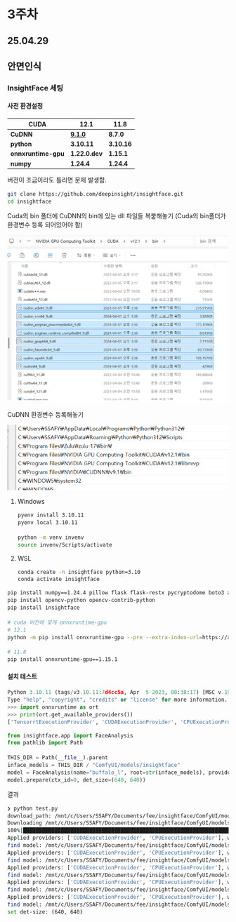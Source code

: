 # 3주차

## 25.04.29



## 안면인식

### InsightFace 세팅

#### 사전 환경설정

| CUDA                | 12.1                                                         | 11.8        |
| ------------------- | ------------------------------------------------------------ | ----------- |
| **CuDNN**           | [**9.1.0**](https://developer.download.nvidia.com/compute/cudnn/9.1.0/local_installers/cudnn_9.1.0_windows.exe) | **8.7.0**   |
| **python**          | **3.10.11**                                                  | **3.10.16** |
| **onnxruntime-gpu** | **1.22.0.dev**                                               | **1.15.1**  |
| **numpy**           | **1.24.4**                                                   | **1.24.4**  |

버전이 조금이라도 틀리면 문제 발생함.

```bash
git clone https://github.com/deepinsight/insightface.git
cd insightface
```



Cuda의 bin 폴더에 CuDNN의 bin에 있는 dll 파일들 복붙해놓기 (Cuda의 bin폴더가 환경변수 등록 되어있어야 함)

<img src="./assets/image-20250429175259072.png" alt="image-20250429175259072" style="zoom: 67%;" />

CuDNN 환경변수 등록해놓기

<img src="./assets/image-20250429175407864.png" alt="image-20250429175407864" style="zoom: 80%;" />



1. Windows
   ```bash
   pyenv install 3.10.11
   pyenv local 3.10.11
   
   python -m venv invenv
   source invenv/Scripts/activate
   ```

   

2. WSL
   ```bash
   conda create -n insightface python=3.10
   conda activate insightface
   ```

   

```bash
pip install numpy==1.24.4 pillow flask flask-restx pycryptodome boto3 apscheduler
pip install opencv-python opencv-contrib-python
pip install insightface

# cuda 버전에 맞게 onnxruntime-gpu
# 12.1
python -m pip install onnxruntime-gpu --pre --extra-index-url=https://aiinfra.pkgs.visualstudio.com/PublicPackages/_packaging/ORT-Nightly/pypi/simple/

# 11.8
pip install onnxruntime-gpu==1.15.1
```



#### 설치 테스트

```python
Python 3.10.11 (tags/v3.10.11:7d4cc5a, Apr  5 2023, 00:38:17) [MSC v.1929 64 bit (AMD64)] on win32
Type "help", "copyright", "credits" or "license" for more information.
>>> import onnxruntime as ort
>>> print(ort.get_available_providers())
['TensorrtExecutionProvider', 'CUDAExecutionProvider', 'CPUExecutionProvider']
```



```python
from insightface.app import FaceAnalysis
from pathlib import Path

THIS_DIR = Path(__file__).parent
inface_models = THIS_DIR / "ComfyUI/models/insightface"
model = FaceAnalysis(name="buffalo_l", root=str(inface_models), providers=['CUDAExecutionProvider',])
model.prepare(ctx_id=0, det_size=(640, 640))
```



결과

```bash
❯ python test.py
download_path: /mnt/c/Users/SSAFY/Documents/fee/insightface/ComfyUI/models/insightface/models/buffalo_l
Downloading /mnt/c/Users/SSAFY/Documents/fee/insightface/ComfyUI/models/insightface/models/buffalo_l.zip from https://github.com/deepinsight/insightface/releases/download/v0.7/buffalo_l.zip...
100%|█████████████████████████████████████████████████████████████████████████| 281857/281857 [00:46<00:00, 6064.89KB/s]
Applied providers: ['CUDAExecutionProvider', 'CPUExecutionProvider'], with options: {'CPUExecutionProvider': {}, 'CUDAExecutionProvider': {'device_id': '0', 'gpu_mem_limit': '18446744073709551615', 'gpu_external_alloc': '0', 'gpu_external_free': '0', 'gpu_external_empty_cache': '0', 'cudnn_conv_algo_search': 'EXHAUSTIVE', 'cudnn_conv1d_pad_to_nc1d': '0', 'arena_extend_strategy': 'kNextPowerOfTwo', 'do_copy_in_default_stream': '1', 'enable_cuda_graph': '0', 'cudnn_conv_use_max_workspace': '1', 'tunable_op_enable': '0', 'enable_skip_layer_norm_strict_mode': '0', 'tunable_op_tuning_enable': '0'}}
find model: /mnt/c/Users/SSAFY/Documents/fee/insightface/ComfyUI/models/insightface/models/buffalo_l/1k3d68.onnx landmark_3d_68 ['None', 3, 192, 192] 0.0 1.0
Applied providers: ['CUDAExecutionProvider', 'CPUExecutionProvider'], with options: {'CPUExecutionProvider': {}, 'CUDAExecutionProvider': {'device_id': '0', 'gpu_mem_limit': '18446744073709551615', 'gpu_external_alloc': '0', 'gpu_external_free': '0', 'gpu_external_empty_cache': '0', 'cudnn_conv_algo_search': 'EXHAUSTIVE', 'cudnn_conv1d_pad_to_nc1d': '0', 'arena_extend_strategy': 'kNextPowerOfTwo', 'do_copy_in_default_stream': '1', 'enable_cuda_graph': '0', 'cudnn_conv_use_max_workspace': '1', 'tunable_op_enable': '0', 'enable_skip_layer_norm_strict_mode': '0', 'tunable_op_tuning_enable': '0'}}
find model: /mnt/c/Users/SSAFY/Documents/fee/insightface/ComfyUI/models/insightface/models/buffalo_l/2d106det.onnx landmark_2d_106 ['None', 3, 192, 192] 0.0 1.0
Applied providers: ['CUDAExecutionProvider', 'CPUExecutionProvider'], with options: {'CPUExecutionProvider': {}, 'CUDAExecutionProvider': {'device_id': '0', 'gpu_mem_limit': '18446744073709551615', 'gpu_external_alloc': '0', 'gpu_external_free': '0', 'gpu_external_empty_cache': '0', 'cudnn_conv_algo_search': 'EXHAUSTIVE', 'cudnn_conv1d_pad_to_nc1d': '0', 'arena_extend_strategy': 'kNextPowerOfTwo', 'do_copy_in_default_stream': '1', 'enable_cuda_graph': '0', 'cudnn_conv_use_max_workspace': '1', 'tunable_op_enable': '0', 'enable_skip_layer_norm_strict_mode': '0', 'tunable_op_tuning_enable': '0'}}
find model: /mnt/c/Users/SSAFY/Documents/fee/insightface/ComfyUI/models/insightface/models/buffalo_l/det_10g.onnx detection [1, 3, '?', '?'] 127.5 128.0
Applied providers: ['CUDAExecutionProvider', 'CPUExecutionProvider'], with options: {'CPUExecutionProvider': {}, 'CUDAExecutionProvider': {'device_id': '0', 'gpu_mem_limit': '18446744073709551615', 'gpu_external_alloc': '0', 'gpu_external_free': '0', 'gpu_external_empty_cache': '0', 'cudnn_conv_algo_search': 'EXHAUSTIVE', 'cudnn_conv1d_pad_to_nc1d': '0', 'arena_extend_strategy': 'kNextPowerOfTwo', 'do_copy_in_default_stream': '1', 'enable_cuda_graph': '0', 'cudnn_conv_use_max_workspace': '1', 'tunable_op_enable': '0', 'enable_skip_layer_norm_strict_mode': '0', 'tunable_op_tuning_enable': '0'}}
find model: /mnt/c/Users/SSAFY/Documents/fee/insightface/ComfyUI/models/insightface/models/buffalo_l/genderage.onnx genderage ['None', 3, 96, 96] 0.0 1.0
Applied providers: ['CUDAExecutionProvider', 'CPUExecutionProvider'], with options: {'CPUExecutionProvider': {}, 'CUDAExecutionProvider': {'device_id': '0', 'gpu_mem_limit': '18446744073709551615', 'gpu_external_alloc': '0', 'gpu_external_free': '0', 'gpu_external_empty_cache': '0', 'cudnn_conv_algo_search': 'EXHAUSTIVE', 'cudnn_conv1d_pad_to_nc1d': '0', 'arena_extend_strategy': 'kNextPowerOfTwo', 'do_copy_in_default_stream': '1', 'enable_cuda_graph': '0', 'cudnn_conv_use_max_workspace': '1', 'tunable_op_enable': '0', 'enable_skip_layer_norm_strict_mode': '0', 'tunable_op_tuning_enable': '0'}}
find model: /mnt/c/Users/SSAFY/Documents/fee/insightface/ComfyUI/models/insightface/models/buffalo_l/w600k_r50.onnx recognition ['None', 3, 112, 112] 127.5 127.5
set det-size: (640, 640)
```



